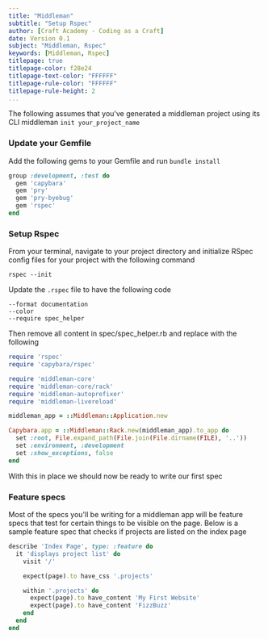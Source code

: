 ```yaml
---
title: "Middleman"
subtitle: "Setup Rspec"
author: [Craft Academy - Coding as a Craft]
date: Version 0.1
subject: "Middleman, Rspec"
keywords: [Middleman, Rspec]
titlepage: true
titlepage-color: f28e24
titlepage-text-color: "FFFFFF"
titlepage-rule-color: "FFFFFF"
titlepage-rule-height: 2
...
```


The following assumes that you've generated a middleman project using its CLI middleman `init your_project_name`

### Update your Gemfile
Add the following gems to your Gemfile and run `bundle install`
```ruby
group :development, :test do
  gem 'capybara'
  gem 'pry'
  gem 'pry-byebug'
  gem 'rspec'
end
```

### Setup Rspec
From your terminal, navigate to your project directory and initialize RSpec config files for your project with the following command

`rspec --init`

Update the `.rspec` file to have the following code

```shell
--format documentation
--color
--require spec_helper
```
Then remove all content in spec/spec_helper.rb and replace with the following

```ruby
require 'rspec'
require 'capybara/rspec'

require 'middleman-core'
require 'middleman-core/rack'
require 'middleman-autoprefixer'
require 'middleman-livereload'

middleman_app = ::Middleman::Application.new

Capybara.app = ::Middleman::Rack.new(middleman_app).to_app do
  set :root, File.expand_path(File.join(File.dirname(FILE), '..'))
  set :environment, :development
  set :show_exceptions, false
end
```
With this in place we should now be ready to write our first spec

### Feature specs
Most of the specs you'll be writing for a middleman app will be feature specs that test for certain things to be visible on the page. Below is a sample feature spec that checks if projects are listed on the index page

```ruby
describe 'Index Page', type: :feature do
  it 'displays project list' do
    visit '/'

    expect(page).to have_css '.projects'

    within '.projects' do
      expect(page).to have_content 'My First Website'
      expect(page).to have_content 'FizzBuzz'
    end
  end
end
```
